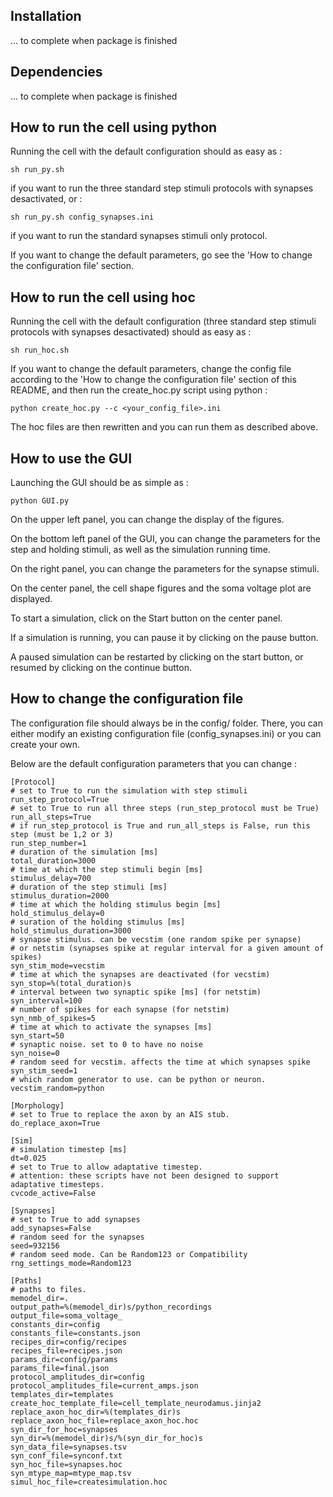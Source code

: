 ## Installation

... to complete when package is finished

## Dependencies

... to complete when package is finished

## How to run the cell using python

Running the cell with the default configuration should as easy as :

    sh run_py.sh

if you want to run the three standard step stimuli protocols with synapses desactivated,
or :

    sh run_py.sh config_synapses.ini

if you want to run the standard synapses stimuli only protocol.

If you want to change the default parameters, go see the
'How to change the configuration file'
section.


## How to run the cell using hoc

Running the cell with the default configuration
(three standard step stimuli protocols with synapses desactivated)
should as easy as :

    sh run_hoc.sh

If you want to change the default parameters,
change the config file according to the
'How to change the configuration file'
section of this README, and then run the create_hoc.py script using python :

    python create_hoc.py --c <your_config_file>.ini

The hoc files are then rewritten and you can run them as described above.


## How to use the GUI

Launching the GUI should be as simple as :

    python GUI.py

On the upper left panel, you can change the display of the figures.

On the bottom left panel of the GUI, you can change the parameters for the step and holding stimuli,
as well as the simulation running time.

On the right panel, you can change the parameters for the synapse stimuli.

On the center panel, the cell shape figures and the soma voltage plot are displayed.

To start a simulation, click on the Start button on the center panel.

If a simulation is running, you can pause it by clicking on the pause button.

A paused simulation can be restarted by clicking on the start button,
or resumed by clicking on the continue button.


## How to change the configuration file

The configuration file should always be in the config/ folder.
There, you can either modify an existing configuration file (config_synapses.ini)
or you can create your own.

Below are the default configuration parameters that you can change :


    [Protocol]
    # set to True to run the simulation with step stimuli
    run_step_protocol=True
    # set to True to run all three steps (run_step_protocol must be True)
    run_all_steps=True
    # if run_step_protocol is True and run_all_steps is False, run this step (must be 1,2 or 3)
    run_step_number=1
    # duration of the simulation [ms]
    total_duration=3000
    # time at which the step stimuli begin [ms]
    stimulus_delay=700
    # duration of the step stimuli [ms]
    stimulus_duration=2000
    # time at which the holding stimulus begin [ms]
    hold_stimulus_delay=0
    # suration of the holding stimulus [ms]
    hold_stimulus_duration=3000
    # synapse stimulus. can be vecstim (one random spike per synapse)
    # or netstim (synapses spike at regular interval for a given amount of spikes)
    syn_stim_mode=vecstim
    # time at which the synapses are deactivated (for vecstim)
    syn_stop=%(total_duration)s
    # interval between two synaptic spike [ms] (for netstim)
    syn_interval=100
    # number of spikes for each synapse (for netstim)
    syn_nmb_of_spikes=5
    # time at which to activate the synapses [ms]
    syn_start=50
    # synaptic noise. set to 0 to have no noise
    syn_noise=0
    # random seed for vecstim. affects the time at which synapses spike
    syn_stim_seed=1
    # which random generator to use. can be python or neuron. 
    vecstim_random=python

    [Morphology]
    # set to True to replace the axon by an AIS stub.
    do_replace_axon=True

    [Sim]
    # simulation timestep [ms]
    dt=0.025
    # set to True to allow adaptative timestep. 
    # attention: these scripts have not been designed to support adaptative timesteps.
    cvcode_active=False

    [Synapses]
    # set to True to add synapses
    add_synapses=False
    # random seed for the synapses
    seed=932156
    # random seed mode. Can be Random123 or Compatibility
    rng_settings_mode=Random123

    [Paths]
    # paths to files.
    memodel_dir=.
    output_path=%(memodel_dir)s/python_recordings
    output_file=soma_voltage_
    constants_dir=config
    constants_file=constants.json
    recipes_dir=config/recipes
    recipes_file=recipes.json
    params_dir=config/params
    params_file=final.json
    protocol_amplitudes_dir=config
    protocol_amplitudes_file=current_amps.json
    templates_dir=templates
    create_hoc_template_file=cell_template_neurodamus.jinja2
    replace_axon_hoc_dir=%(templates_dir)s
    replace_axon_hoc_file=replace_axon_hoc.hoc
    syn_dir_for_hoc=synapses
    syn_dir=%(memodel_dir)s/%(syn_dir_for_hoc)s
    syn_data_file=synapses.tsv
    syn_conf_file=synconf.txt
    syn_hoc_file=synapses.hoc
    syn_mtype_map=mtype_map.tsv
    simul_hoc_file=createsimulation.hoc
